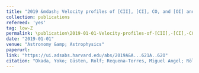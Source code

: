 ```yaml
---
title: "2019 &mdash; Velocity profiles of [CII], [CI], CO, and [OI] and physical conditions in four star-forming regions in the Large Magellanic Cloud"
collection: publications
refereed: 'yes'
tag: low-Z
permalink: \publication\2019-01-01-Velocity-profiles-of-[CII],-[CI],-CO,-and-[OI]-and-physical
date: "2019-01-01"
venue: "Astronomy &amp; Astrophysics"
paperurl:
link: "https://ui.adsabs.harvard.edu/abs/2019A&A...621A..62O"
citation: "Okada, Yoko; Güsten, Rolf; Requena-Torres, Miguel Angel; Röllig, Markus; Stutzki, Jürgen; Graf, Urs Ulrich; Hughes, Annie, Astronomy &amp; Astrophysics, Volume 621, id.A62, 27 pp."
---
```

